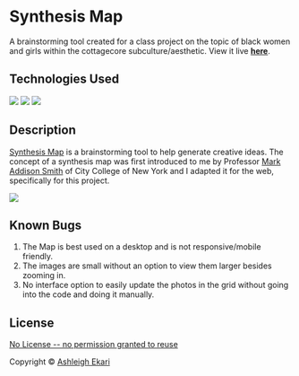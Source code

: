 # Synthesis Map

A brainstorming tool created for a class project on the topic of black women and girls within the cottagecore subculture/aesthetic. View it live [**here**](https://aekari.github.io/Synthesis-Map/).

## Technologies Used

![](https://img.shields.io/badge/-HTML-black.svg?style=flat-square&logo=html5&colorB=000)
![](https://img.shields.io/badge/-CSS-black.svg?style=flat-square&logo=css3&colorB=000)
![](https://img.shields.io/badge/-JAVASCRIPT-black.svg?style=flat-square&logo=JavaScript&colorB=000)

## Description

[Synthesis Map](https://aekari.github.io/Synthesis-Map/) is a brainstorming tool to help generate creative ideas. The concept of a synthesis map was first introduced to me by Professor [Mark Addison Smith](https://www.ccny.cuny.edu/profiles/mark-addison-smith) of City College of New York and I adapted it for the web, specifically for this project.

<img src="https://i.imgur.com/5OeiIZd.gif">

## Known Bugs

1. The Map is best used on a desktop and is not responsive/mobile friendly.
2. The images are small without an option to view them larger besides zooming in.
3. No interface option to easily update the photos in the grid without going into the code and doing it manually.

## License
[No License -- no permission granted to reuse](https://choosealicense.com/no-permission/)

Copyright © [Ashleigh Ekari](https://www.ashleighekari.com)
